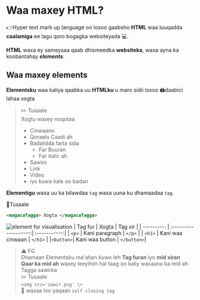 # Waa maxey HTML?

👉Hyper text mark up language oo losoo gaabsho **HTML** waa luuqadda **caalamiga** ee lagu qoro bogagka websiteyada 💻.

**HTML** waxa ey sameysaa qaab dhismeedka **websiteka**, waxa ayna ka koobantahay **_elements_**.

## Waa maxey **elements**

**Elementsku** waa kaliya qaabka uu **HTMLku** u maro sidii losoo 🖨️daabici lahaa xogta

> ✏️ Tusaale \
> Xogtu waxey noqotaa 
>
> - Cinwaano
> - Qoraalo Caadi ah
> - Badalidda farta sida
>   - Far Buuran
>   - Far italic ah
> - Sawiro
> - Link
> - Video
> - iyo kuwa kale oo badan

**Elementigu** waxa uu ka bilawdaa `tag` waxa uuna ku dhamaadaa `tag`

📔Tusaale

```html
<magacaTagga> Xogta </magacaTagga>
```

![element for visualisation](https://i.ibb.co/db1jsv9/html-visualisation.jpg)
| Tag fur    | Xogta                | Tag xir      |
| ---------: | :-------------------:| :-----------:|
| ``<p>``    | Kani paragraph       | ``</p>``     |
| ``<h1>``   | Kani waa cinwaan     | ``</h1>``    |
|``<button>``| Kani waa button      | ``</button>``|

>⚠️ FG \
> Dhamaan Elementsku ma'ahan kuwo leh **Tag furan** iyo **mid xiran** \
>**Qaar ka mid ah** waxey leeyihiin hal taag oo kaliy waxaana ka mid ah Tagga sawirka \
>✏️ Tusaale \
> ``<img src='sawir.png' \>`` \
>📖 waxaa loo yaqaan ``self closing tag``
